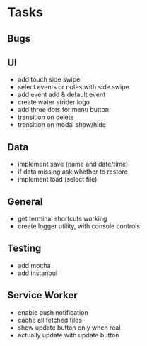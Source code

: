 # Tasks
## Bugs
## UI
- add touch side swipe
- select events or notes with side swipe
- add event add & default event
- create water strider logo
- add three dots for menu button
- transition on delete
- transition on modal show/hide

## Data
- implement save (name and date/time)
- if data missing ask whether to restore
- implement load (select file)

## General
- get terminal shortcuts working
- create logger utility, with console controls

## Testing
- add mocha
- add instanbul

## Service Worker
- enable push notification
- cache all fetched files
- show update button only when real
- actually update with update button
